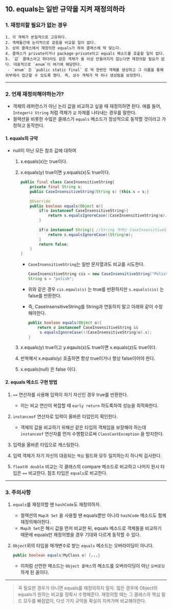 ## 10. equals는 일반 규약을 지켜 재정의하라

### 1. 재정의할 필요가 없는 경우

	1. 각 객체가 본질적으로 고유하다.
 	2. 객체들간에 논리적으로 같음을 비교할 일이 없다.
 	3. 상위 클래스에서 재정의한 equals가 하위 클래스에 딱 맞는다.
 	4. 클래스가 private이거나 package-private이고 equals 메소드를 호출할 일이 없다.
 	5. `값` 클래스라고 하더라도 같은 객체가 둘 이상 만들어지지 않는다면 재정의할 필요가 없다. 대표적으로 `enum`이 여기에 해당한다.
     - `enum` 은 `public static final` 로 딱 한번만 객체를 생성하고 그 이름을 통해 외부에서 접근할 수 있도록 했다. 즉, 상수 객체가 딱 하나 생성됨을 보장한다.

---

### 2. 언제 재정의해야하는가?

- 객체의 레퍼런스가 아닌 논리 값을 비교하고 싶을 때 재정의하면 된다. 에를 들어, `Integer나 String` 처럼 객체가 `값` 자체를 나타내는 경우를 말한다.
- 컬렉션을 비롯한 수많은 클래스가 `equals` 메소드가 정상적으로 동작할 것이라고 가정하고 동작한다.

#### 1. equals의 규약

- null이 아닌 모든 참조 값에 대하여

  1. x.equals(x)는 true이다. 

  2. x.equals(y) true이면 y.equals(x)도 true이다.

     ```java
     public final class CaseInsensitiveString{
         private final String s;
         public CaseInsensitiveString(String s) {this.s = s;}
         
         @Override
         public boolean equals(Object o){
             if(o instanceof CaseInsensitiveString){
                 return s.equalsIgnoreCase((CaseInsensitiveString)o).s);
             }
             
             if(o instanceof String){ //String 객체는 CaseInsensitiveString를 모른다.
                 return s.equalsIgnoreCase((String)o);
             }
             return false;
         }
     }
     ```

     - `CaseInsensitiveString`는 일반 문자열과도 비교를 시도한다.

       ```java 
       CaseInsensitiveString cis = new CaseInsensitiveString("Polist");
       String s = "polish";
       ```

     - 위와 같은 경우 `cis.eqauls(s)` 는 true를 반환하지만 `s.equals(cis)` 는 false를 반환한다.

     - 즉, CaseInsensitiveString를 String과 연동하지 말고 아래와 같이 수정해야한다.

       ```java
       public boolean equals(Object o){
           return o instanceof CaseInsensitiveString &&
       		s.equalsIgnoreCase(((CaseInsensitiveString)o).s);
       }
       ```

       

  3.  x.equals(y) true이고 y.eqauls(x)도 true이면 x.equals(z)도 true이다.

  4. 반복해서 x.equals(y) 호출하면 항상 true이거나 항상 false이어야 한다.

  5. x.equals(null) 은 false 이다.




#### 2. equals 메소드 구현 방법

1. `==` 연산자를 사용해 입력이 자기 자신인 경우 true를 반환한다.

   - 이는 비교 연산이 복잡할 때 `early return` 하도록하여 성능을 최적화한다.

   

2. `instanceof` 연산자로 입력이 올바른 타입인지 확인한다.

   - 객체의 값을 비교하기 위해선 같은 타입의 객체임을 보장해야 하는데 `instanceof` 연산자를 먼저 수행함으로써 `ClassCastException` 을 방지한다.

3. 입력을 올바른 타입으로 캐스팅한다.

4. 입력 객체가 자기 자신의 대응되는 `핵심` 필드와 모두 일치하는지 하나씩 검사한다.

5. `float와 double` 비교는 각 클래스의 compare 메소드로 비교하고 나머지 원시 타입은 `==` 비교한다. 참조 타입은 `equals`로 비교한다.

---

### 3. 주의사항

1. `equals`를 재정의할 땐 `hashCode`도 재정의하자.

   - 컬렉션의 `Map과 Set` 을 사용할 땐 equals뿐만 아니라 `hashCode` 메소드도 함께 재정의해야한다.
   - `Map과 Set`은 해시 값을 먼저 비교한 뒤, equals 메소드로 객체들을 비교하기 때문에 equals만 재정의했을 경우 기대와 다르게 동작할 수 있다.

2. `Object`외의 타입을 매개변수로 받는 `equals` 메소드는 오버라이딩이 아니다.

   ```java
   public boolean equals(MyClass o) {...}
   ```

   - 이처럼 선언한 메소드는 `Object 클래스`의 메소드를 오버라이딩이 아닌 `오버로딩`하게 된 꼴이다.

---

> 꼭 필요한 경우가 아니면 equals를 재정의하지 말자. 많은 경우에 Object의 equals가 원하는 비교를 정확시 수행해준다. 재정의할 때는 그 클래스의 핵심 필드 모두를 빠짐없이, 다섯 가지 규약을 확실히 지켜가며 비교해야한다.